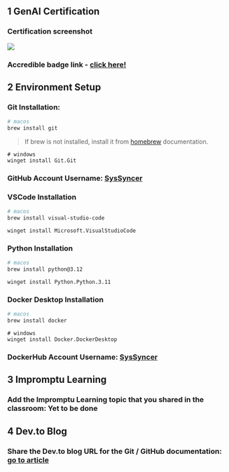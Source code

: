 ## 1 GenAI Certification

### Certification screenshot

<img src="./images/Screenshot 2025-04-28 at 7.50.26 PM.png">

### Accredible badge link - [click here!](https://api.accredible.com/v1/auth/invite?code=4dea8106bb926e921f90&credential_id=c2e5b1b2-0a83-452b-9866-7ba322b638e1&url=https%3A%2F%2Fcredentials.databricks.com%2Fc2e5b1b2-0a83-452b-9866-7ba322b638e1&ident=37057585-7fb0-45ff-a1bc-d7f7c4e46047/)

## 2 Environment Setup

### Git Installation:

```zsh
# macos
brew install git
```

> If brew is not installed, install it from [homebrew](https://docs.brew.sh/Installation) documentation.

```pwsh
# windows
winget install Git.Git
```

### GitHub Account Username: [SysSyncer](https://github.com/SysSyncer)

### VSCode Installation

```zsh
# macos
brew install visual-studio-code
```

```pwsh
winget install Microsoft.VisualStudioCode
```

### Python Installation

```zsh
# macos
brew install python@3.12
```

```pwsh
winget install Python.Python.3.11
```

### Docker Desktop Installation

```zsh
# macos
brew install docker
```

```pwsh
# windows
winget install Docker.DockerDesktop
```

### DockerHub Account Username: [SysSyncer](https://hub.docker.com/repositories/syssyncer)

## 3 Impromptu Learning

### Add the Impromptu Learning topic that you shared in the classroom: **Yet to be done**

## 4 Dev.to Blog

### Share the Dev.to blog URL for the Git / GitHub documentation: [go to article](https://dev.to/syssyncer/git-commands-explained-with-quick-analogies-2i46)
